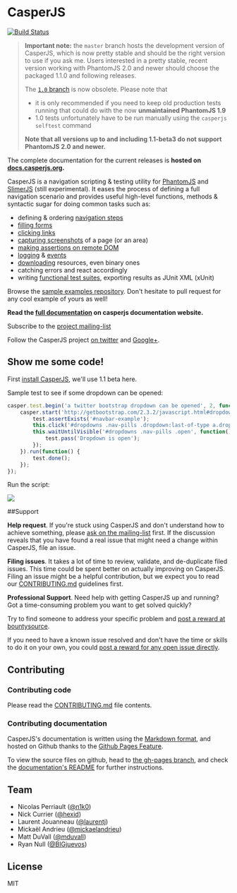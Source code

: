 # CasperJS

[![Build Status](https://travis-ci.org/casperjs/casperjs.svg?branch=master)](https://travis-ci.org/casperjs/casperjs)

>**Important note:** the `master` branch hosts the development version of CasperJS, which is now pretty stable and should be the right version to use if you ask me. Users interested in a pretty stable, recent version working with PhantomJS 2.0 and newer should choose the packaged 1.1.0 and following releases.
>
> The [`1.0` branch](https://github.com/casperjs/casperjs/tree/1.0) is now obsolete. Please note that
>- it is only recommended if you need to keep old production tests running that could do with the now **unmaintained PhantomJS 1.9**
>- 1.0 tests unfortunately have to be run manually using the `casperjs selftest` command
> 
> **Note that all versions up to and including 1.1-beta3 do not support PhantomJS 2.0 and newer.**

The complete documentation for the current releases is **hosted on [docs.casperjs.org](http://docs.casperjs.org/).**

CasperJS is a navigation scripting & testing utility for [PhantomJS](http://www.phantomjs.org/)
and [SlimerJS](http://slimerjs.org/) (still experimental).
It eases the process of defining a full navigation
scenario and provides useful high-level functions, methods & syntactic sugar for doing common
tasks such as:

- defining & ordering [navigation steps](http://docs.casperjs.org/en/latest/quickstart.html)
- [filling forms](http://docs.casperjs.org/en/latest/modules/casper.html#fill)
- [clicking links](http://docs.casperjs.org/en/latest/modules/casper.html#click)
- [capturing screenshots](http://docs.casperjs.org/en/latest/modules/casper.html#captureselector) of a page (or an area)
- [making assertions on remote DOM](http://docs.casperjs.org/en/latest/modules/tester.html)
- [logging](http://docs.casperjs.org/en/latest/logging.html) & [events](http://docs.casperjs.org/en/latest/events-filters.html)
- [downloading](http://docs.casperjs.org/en/latest/modules/casper.html#download) resources, even binary ones
- catching errors and react accordingly
- writing [functional test suites](http://docs.casperjs.org/en/latest/testing.html), exporting results as JUnit XML (xUnit)

Browse the [sample examples repository](https://github.com/casperjs/casperjs/tree/master/samples).
Don't hesitate to pull request for any cool example of yours as well!

**Read the [full documentation](http://docs.casperjs.org/) on casperjs documentation website.**

Subscribe to the [project mailing-list](https://groups.google.com/forum/#!forum/casperjs)

Follow the CasperJS project [on twitter](https://twitter.com/casperjs_org) and [Google+](https://plus.google.com/b/106641872690063476159/).

## Show me some code!

First [install CasperJS](http://docs.casperjs.org/en/latest/installation.html), we'll use 1.1 beta here.

Sample test to see if some dropdown can be opened:

```javascript
casper.test.begin('a twitter bootstrap dropdown can be opened', 2, function(test) {
    casper.start('http://getbootstrap.com/2.3.2/javascript.html#dropdowns', function() {
        test.assertExists('#navbar-example');
        this.click('#dropdowns .nav-pills .dropdown:last-of-type a.dropdown-toggle');
        this.waitUntilVisible('#dropdowns .nav-pills .open', function() {
            test.pass('Dropdown is open');
        });
    }).run(function() {
        test.done();
    });
});
```

Run the script:

![](http://cl.ly/image/271e2i403A0F/Capture%20d%E2%80%99%C3%A9cran%202013-01-20%20%C3%A0%2009.26.15.png)

##Support

**Help request**. If you're stuck using CasperJS and don't understand how to achieve something, please [ask on the mailing-list](https://groups.google.com/forum/#!forum/casperjs) first. If the discussion reveals that you have found a real issue that might need a change within CasperJS, file an issue.

**Filing issues**. It takes a lot of time to review, validate, and de-duplicate filed issues. This time could be spent better on actually improving on CasperJS. Filing an issue might be a helpful contribution, but we expect you to read our [CONTRIBUTING.md](https://github.com/casperjs/casperjs/blob/master/CONTRIBUTING.md) guidelines first. 

**Professional Support**. Need help with getting CasperJS up and running? Got a time-consuming problem you want to get solved quickly?

Try to find someone to address your specific problem and [post a reward at bountysource](https://www.bountysource.com).

If you need to have a known issue resolved and don't have the time or skills to do it on your own, you could [post a reward for any open issue directly](https://www.bountysource.com/teams/casperjs/issues).

## Contributing

### Contributing code

Please read the [CONTRIBUTING.md](https://github.com/casperjs/casperjs/blob/master/CONTRIBUTING.md) file contents.

### Contributing documentation

CasperJS's documentation is written using the [Markdown format](http://daringfireball.net/projects/markdown/), and hosted on Github thanks to the [Github Pages Feature](http://pages.github.com/).

To view the source files on github, head to [the gh-pages branch](https://github.com/casperjs/casperjs/tree/gh-pages), and check the [documentation's README](https://github.com/casperjs/casperjs/tree/gh-pages#readme) for further instructions.

## Team

- Nicolas Perriault ([@n1k0](https://github.com/n1k0))
- Nick Currier ([@hexid](https://github.com/hexid))
- Laurent Jouanneau ([@laurentj](https://github.com/laurentj))
- Mickaël Andrieu ([@mickaelandrieu](https://github.com/mickaelandrieu))
- Matt DuVall ([@mduvall](https://github.com/mduvall))
- Ryan Null ([@BIGjuevos](https://github.com/BIGjuevos))

## License

MIT
